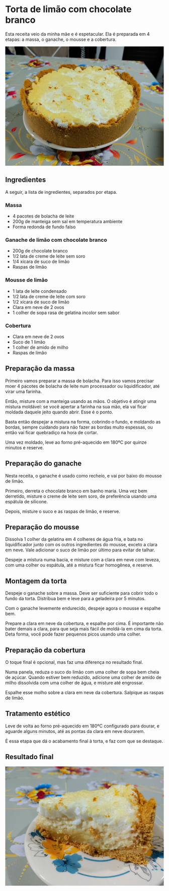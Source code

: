 # Torta de limão com chocolate branco

Esta receita veio da minha mãe e é espetacular. Ela é preparada em 4 etapas: a massa, o ganache, o mousse e a cobertura.

![Torta de limão montada](img/torta-montada.jpg)

## Ingredientes

A seguir, a lista de ingredientes, separados por etapa.

### Massa

- 4 pacotes de bolacha de leite
- 200g de manteiga sem sal em temperatura ambiente
- Forma redonda de fundo falso

### Ganache de limão com chocolate branco

- 200g de chocolate branco
- 1/2 lata de creme de leite sem soro
- 1/4 xícara de suco de limão
- Raspas de limão

### Mousse de limão

- 1 lata de leite condensado
- 1/2 lata de creme de leite com soro
- 1/2 xícara de suco de limão
- Clara em neve de 2 ovos
- 1 colher de sopa rasa de gelatina incolor sem sabor

### Cobertura

- Clara em neve de 2 ovos
- Suco de 1 limão
- 1 colher de amido de milho
- Raspas de limão

## Preparação da massa

Primeiro vamos preparar a massa de bolacha. Para isso vamos precisar moer 4 pacotes de bolacha de leite num processador ou liquidificador, até virar uma farinha.

Então, misture com a manteiga usando as mãos. O objetivo é atingir uma mistura moldável: se você apertar a farinha na sua mão, ela vai ficar moldada daquele jeito quando abrir. Esse é o ponto.

Basta então despejar a mistura na forma, cobrindo o fundo, e moldando as bordas, sempre cuidando para não fazer as bordas muito espessas, ou então vai ficar quebradiço na hora de cortar.

Uma vez moldado, leve ao forno pré-aquecido em 180ºC por quinze minutos e reserve.

## Preparação do ganache

Nesta receita, o ganache é usado como recheio, e vai por baixo do mousse de limão.

Primeiro, derreta o chocolate branco em banho maria. Uma vez bem derretido, misture o creme de leite sem soro, de preferência usando uma espátula de silicone.

Depois, misture o suco e as raspas de limão, e reserve.

## Preparação do mousse

Dissolva 1 colher da gelatina em 4 colheres de água fria, e bata no liquidificador junto com os outros ingredientes do mousse, exceto a clara em neve. Vale adicionar o suco de limão por último para evitar de talhar.

Despeje a mistura numa bacia, e misture com a clara em neve com leveza, com uma colher ou espátula, até a mistura ficar homogênea, e reserve.

## Montagem da torta

Despeje o ganache sobre a massa. Deve ser suficiente para cobrir todo o fundo da torta. Distribua bem e leve para a geladeira por 5 minutos.

Com o ganache levemente endurecido, despeje agora o mousse e espalhe bem.

Prepare a clara em neve da cobertura, e espalhe por cima. É importante não bater demais a clara, para que seja mais fácil de moldá-la em cima da torta. Deta forma, você pode fazer pequenos picos usando uma colher.

## Preparação da cobertura

O toque final é opcional, mas faz uma diferença no resultado final.

Numa panela, reduza o suco do limão com uma colher de sopa bem cheia de açúcar. Quando estiver bem reduzido, adicione uma colher de amido de milho dissolvida com uma colher de água, e misture até engrossar.

Espalhe esse molho sobre a clara em neve da cobertura. Salpique as raspas de limão.

## Tratamento estético

Leve de volta ao forno pré-aquecido em 180ºC configurado para dourar, e aguarde alguns minutos, até as pontas da clara em neve dourarem.

É essa etapa que dá o acabamento final à torta, e faz com que se destaque.

## Resultado final

![Fatia da torta de limão montada](img/fatia.jpg)